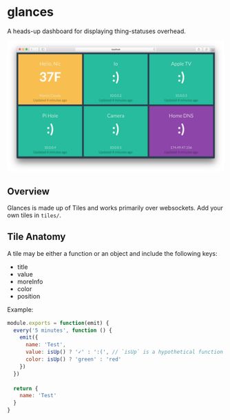 # glances

A heads-up dashboard for displaying thing-statuses overhead.

![](screenshot.png)

## Overview

Glances is made up of Tiles and works primarily over websockets. Add your own tiles in `tiles/`.

## Tile Anatomy

A tile may be either a function or an object and include the following keys:

* title
* value
* moreInfo
* color
* position

Example:

```javascript
module.exports = function(emit) {
  every('5 minutes', function () {
    emit({
      name: 'Test',
      value: isUp() ? '✓' : ':(', // `isUp` is a hypothetical function
      color: isUp() ? 'green' : 'red'
    })
  })

  return {
    name: 'Test'
  }
}
```
